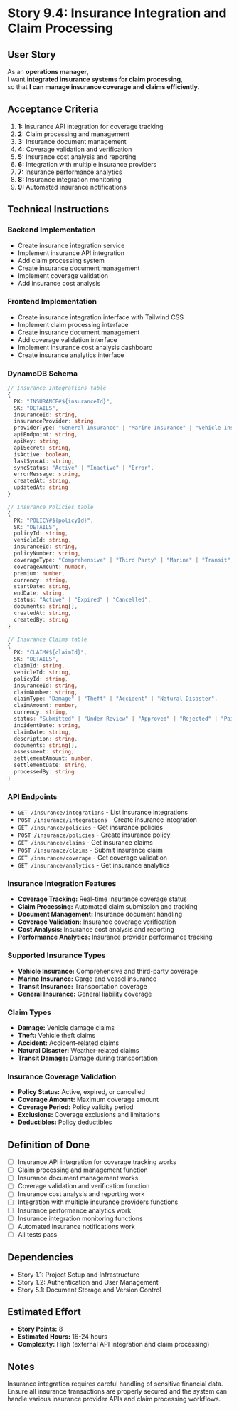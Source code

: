 # Story 9.4: Insurance Integration and Claim Processing

## User Story

As an **operations manager**,  
I want **integrated insurance systems for claim processing**,  
so that **I can manage insurance coverage and claims efficiently**.

## Acceptance Criteria

1. **1:** Insurance API integration for coverage tracking
2. **2:** Claim processing and management
3. **3:** Insurance document management
4. **4:** Coverage validation and verification
5. **5:** Insurance cost analysis and reporting
6. **6:** Integration with multiple insurance providers
7. **7:** Insurance performance analytics
8. **8:** Insurance integration monitoring
9. **9:** Automated insurance notifications

## Technical Instructions

### Backend Implementation

- Create insurance integration service
- Implement insurance API integration
- Add claim processing system
- Create insurance document management
- Implement coverage validation
- Add insurance cost analysis

### Frontend Implementation

- Create insurance integration interface with Tailwind CSS
- Implement claim processing interface
- Create insurance document management
- Add coverage validation interface
- Implement insurance cost analysis dashboard
- Create insurance analytics interface

### DynamoDB Schema

```typescript
// Insurance Integrations table
{
  PK: "INSURANCE#${insuranceId}",
  SK: "DETAILS",
  insuranceId: string,
  insuranceProvider: string,
  providerType: "General Insurance" | "Marine Insurance" | "Vehicle Insurance",
  apiEndpoint: string,
  apiKey: string,
  apiSecret: string,
  isActive: boolean,
  lastSyncAt: string,
  syncStatus: "Active" | "Inactive" | "Error",
  errorMessage: string,
  createdAt: string,
  updatedAt: string
}

// Insurance Policies table
{
  PK: "POLICY#${policyId}",
  SK: "DETAILS",
  policyId: string,
  vehicleId: string,
  insuranceId: string,
  policyNumber: string,
  coverageType: "Comprehensive" | "Third Party" | "Marine" | "Transit",
  coverageAmount: number,
  premium: number,
  currency: string,
  startDate: string,
  endDate: string,
  status: "Active" | "Expired" | "Cancelled",
  documents: string[],
  createdAt: string,
  createdBy: string
}

// Insurance Claims table
{
  PK: "CLAIM#${claimId}",
  SK: "DETAILS",
  claimId: string,
  vehicleId: string,
  policyId: string,
  insuranceId: string,
  claimNumber: string,
  claimType: "Damage" | "Theft" | "Accident" | "Natural Disaster",
  claimAmount: number,
  currency: string,
  status: "Submitted" | "Under Review" | "Approved" | "Rejected" | "Paid",
  incidentDate: string,
  claimDate: string,
  description: string,
  documents: string[],
  assessment: string,
  settlementAmount: number,
  settlementDate: string,
  processedBy: string
}
```

### API Endpoints

- `GET /insurance/integrations` - List insurance integrations
- `POST /insurance/integrations` - Create insurance integration
- `GET /insurance/policies` - Get insurance policies
- `POST /insurance/policies` - Create insurance policy
- `GET /insurance/claims` - Get insurance claims
- `POST /insurance/claims` - Submit insurance claim
- `GET /insurance/coverage` - Get coverage validation
- `GET /insurance/analytics` - Get insurance analytics

### Insurance Integration Features

- **Coverage Tracking:** Real-time insurance coverage status
- **Claim Processing:** Automated claim submission and tracking
- **Document Management:** Insurance document handling
- **Coverage Validation:** Insurance coverage verification
- **Cost Analysis:** Insurance cost analysis and reporting
- **Performance Analytics:** Insurance provider performance tracking

### Supported Insurance Types

- **Vehicle Insurance:** Comprehensive and third-party coverage
- **Marine Insurance:** Cargo and vessel insurance
- **Transit Insurance:** Transportation coverage
- **General Insurance:** General liability coverage

### Claim Types

- **Damage:** Vehicle damage claims
- **Theft:** Vehicle theft claims
- **Accident:** Accident-related claims
- **Natural Disaster:** Weather-related claims
- **Transit Damage:** Damage during transportation

### Insurance Coverage Validation

- **Policy Status:** Active, expired, or cancelled
- **Coverage Amount:** Maximum coverage amount
- **Coverage Period:** Policy validity period
- **Exclusions:** Coverage exclusions and limitations
- **Deductibles:** Policy deductibles

## Definition of Done

- [ ] Insurance API integration for coverage tracking works
- [ ] Claim processing and management function
- [ ] Insurance document management works
- [ ] Coverage validation and verification function
- [ ] Insurance cost analysis and reporting work
- [ ] Integration with multiple insurance providers functions
- [ ] Insurance performance analytics work
- [ ] Insurance integration monitoring functions
- [ ] Automated insurance notifications work
- [ ] All tests pass

## Dependencies

- Story 1.1: Project Setup and Infrastructure
- Story 1.2: Authentication and User Management
- Story 5.1: Document Storage and Version Control

## Estimated Effort

- **Story Points:** 8
- **Estimated Hours:** 16-24 hours
- **Complexity:** High (external API integration and claim processing)

## Notes

Insurance integration requires careful handling of sensitive financial data. Ensure all insurance transactions are properly secured and the system can handle various insurance provider APIs and claim processing workflows.
